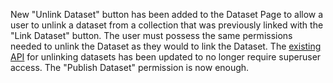 New "Unlink Dataset" button has been added to the Dataset Page to allow a user to unlink a dataset from a collection that was previously linked with the "Link Dataset" button. The user must possess the same permissions needed to unlink the Dataset as they would to link the Dataset.
The [existing API](https://guides.dataverse.org/en/6.3/admin/dataverses-datasets.html#unlink-a-dataset) for unlinking datasets has been updated to no longer require superuser access. The "Publish Dataset" permission is now enough.
